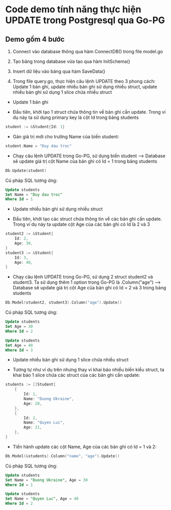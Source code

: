 # Code demo tính năng thực hiện UPDATE trong Postgresql qua Go-PG

## Demo gồm 4 bước

1. Connect vào database thông qua hàm ConnectDB() trong file model.go

2. Tạo bảng trong database vừa tạo qua hàm InitSchema()

3. Insert dữ liệu vào bảng qua hàm SaveData()

4. Trong file query.go, thực hiện câu lệnh UPDATE theo 3 phong cách: Update 1 bản ghi, update nhiều bản ghi sử dụng nhiều struct, update nhiều bản ghi sử dụng 1 slice chứa nhiều struct

* Update 1 bản ghi
- Đầu tiên, khởi tạo 1 struct chứa thông tin về bản ghi cần update. Trong ví dụ này ta sử dụng primary key là cột Id trong bảng students
```go
student := &Student{Id: 1}
```
- Gán giá trị mới cho trường Name của biến student:
```go
student.Name = "Duy dau troc"
```
- Chạy câu lệnh UPDATE trong Go-PG, sử dụng biến student --> Database sẽ update giá trị cột Name của bản ghi có Id = 1 trong bảng students
```go
Db.Update(student)
```
Cú pháp SQL tương ứng:
```SQL
Update students
Set Name = "Duy dau troc"
Where Id = 1
```

* Update nhiều bản ghi sử dụng nhiều struct
- Đầu tiên, khởi tạo các struct chứa thông tin về các bản ghi cần update. Trong ví dụ này ta update cột Age của các bản ghi có Id là 2 và 3
```go
student2 := &Student{
    Id: 2,
    Age: 30,
}
student3 := &Student{
    Id: 3,
    Age: 40,
}
```
- Chạy câu lệnh UPDATE trong Go-PG, sử dụng 2 struct student2 và student3. Ta sử dụng thêm 1 option trong Go-PG là .Column("age") --> Database sẽ update giá trị cột Age của bản ghi có Id = 2 và 3 trong bảng students
```go
Db.Model(student2, student3).Column("age").Update()
```
Cú pháp SQL tương ứng:
```SQL
Update students
Set Age = 30
Where Id = 2

Update students
Set Age = 40
Where Id = 3
```

* Update nhiều bản ghi sử dụng 1 slice chứa nhiều struct
- Tương tự như ví dụ trên nhưng thay vì khai báo nhiều biến kiểu struct, ta khai báo 1 slice chứa các struct của các bản ghi cần update:
```go
students := []Student{
    {
        Id: 1,
        Name: "Duong Ukraine",
        Age: 20,
    },
    {
        Id: 2,
        Name: "Quyen Luc",
        Age: 21,
    },
}
```
- Tiến hành update các cột Name, Age của các bản ghi có Id = 1 và 2:
```go
Db.Model(&students).Column("name", "age").Update()
```
Cú pháp SQL tương ứng:
```SQL
Update students
Set Name = "Duong Ukraine", Age = 30
Where Id = 1

Update students
Set Name = "Quyen Luc", Age = 40
Where Id = 2
```
